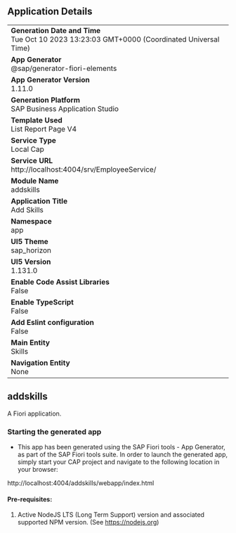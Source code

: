 ## Application Details
|               |
| ------------- |
|**Generation Date and Time**<br>Tue Oct 10 2023 13:23:03 GMT+0000 (Coordinated Universal Time)|
|**App Generator**<br>@sap/generator-fiori-elements|
|**App Generator Version**<br>1.11.0|
|**Generation Platform**<br>SAP Business Application Studio|
|**Template Used**<br>List Report Page V4|
|**Service Type**<br>Local Cap|
|**Service URL**<br>http://localhost:4004/srv/EmployeeService/
|**Module Name**<br>addskills|
|**Application Title**<br>Add Skills|
|**Namespace**<br>app|
|**UI5 Theme**<br>sap_horizon|
|**UI5 Version**<br>1.131.0|
|**Enable Code Assist Libraries**<br>False|
|**Enable TypeScript**<br>False|
|**Add Eslint configuration**<br>False|
|**Main Entity**<br>Skills|
|**Navigation Entity**<br>None|

## addskills

A Fiori application.

### Starting the generated app

-   This app has been generated using the SAP Fiori tools - App Generator, as part of the SAP Fiori tools suite.  In order to launch the generated app, simply start your CAP project and navigate to the following location in your browser:

http://localhost:4004/addskills/webapp/index.html

#### Pre-requisites:

1. Active NodeJS LTS (Long Term Support) version and associated supported NPM version.  (See https://nodejs.org)



